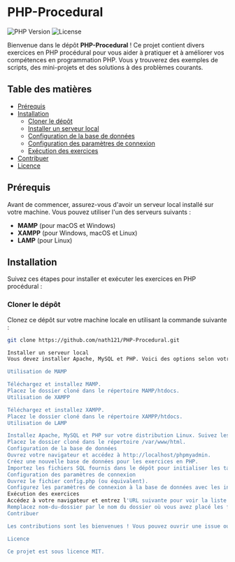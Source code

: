 # PHP-Procedural

![PHP Version](https://img.shields.io/badge/PHP-%3E%3D%207.4-8892BF?style=flat-square)
![License](https://img.shields.io/badge/License-MIT-green?style=flat-square)

Bienvenue dans le dépôt **PHP-Procedural** ! Ce projet contient divers exercices en PHP procédural pour vous aider à pratiquer et à améliorer vos compétences en programmation PHP. Vous y trouverez des exemples de scripts, des mini-projets et des solutions à des problèmes courants.

## Table des matières

- [Prérequis](#prérequis)
- [Installation](#installation)
  - [Cloner le dépôt](#cloner-le-dépôt)
  - [Installer un serveur local](#installer-un-serveur-local)
  - [Configuration de la base de données](#configuration-de-la-base-de-données)
  - [Configuration des paramètres de connexion](#configuration-des-paramètres-de-connexion)
  - [Exécution des exercices](#exécution-des-exercices)
- [Contribuer](#contribuer)
- [Licence](#licence)

## Prérequis

Avant de commencer, assurez-vous d'avoir un serveur local installé sur votre machine. Vous pouvez utiliser l'un des serveurs suivants :

- **MAMP** (pour macOS et Windows)
- **XAMPP** (pour Windows, macOS et Linux)
- **LAMP** (pour Linux)

## Installation

Suivez ces étapes pour installer et exécuter les exercices en PHP procédural :

### Cloner le dépôt

Clonez ce dépôt sur votre machine locale en utilisant la commande suivante :

```bash
git clone https://github.com/nath121/PHP-Procedural.git

Installer un serveur local
Vous devez installer Apache, MySQL et PHP. Voici des options selon votre système d'exploitation :

Utilisation de MAMP

Téléchargez et installez MAMP.
Placez le dossier cloné dans le répertoire MAMP/htdocs.
Utilisation de XAMPP

Téléchargez et installez XAMPP.
Placez le dossier cloné dans le répertoire XAMPP/htdocs.
Utilisation de LAMP

Installez Apache, MySQL et PHP sur votre distribution Linux. Suivez les instructions spécifiques à votre distribution (Ubuntu, Debian, etc.).
Placez le dossier cloné dans le répertoire /var/www/html.
Configuration de la base de données
Ouvrez votre navigateur et accédez à http://localhost/phpmyadmin.
Créez une nouvelle base de données pour les exercices en PHP.
Importez les fichiers SQL fournis dans le dépôt pour initialiser les tables nécessaires (si applicable).
Configuration des paramètres de connexion
Ouvrez le fichier config.php (ou équivalent).
Configurez les paramètres de connexion à la base de données avec les informations appropriées (nom d'utilisateur, mot de passe, nom de la base de données).
Exécution des exercices
Accédez à votre navigateur et entrez l'URL suivante pour voir la liste des exercices : http://localhost/nom-du-dossier
Remplacez nom-du-dossier par le nom du dossier où vous avez placé les fichiers clonés.
Contribuer

Les contributions sont les bienvenues ! Vous pouvez ouvrir une issue ou soumettre une pull request.

Licence

Ce projet est sous licence MIT.
